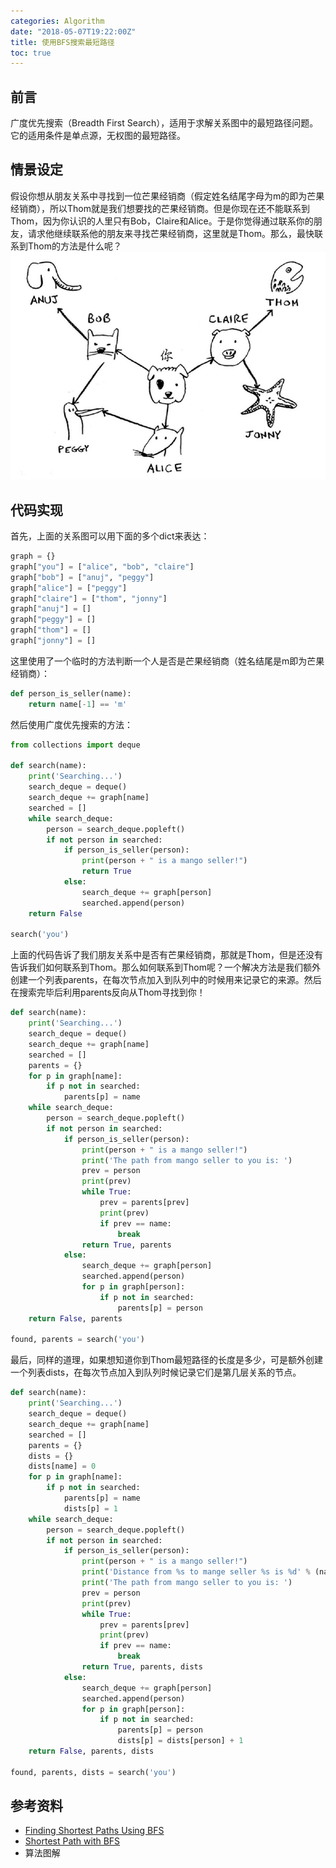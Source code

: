 ```yaml
---
categories: Algorithm
date: "2018-05-07T19:22:00Z"
title: 使用BFS搜索最短路径
toc: true
---
```


## 前言
广度优先搜索（Breadth First Search），适用于求解关系图中的最短路径问题。 它的适用条件是单点源，无权图的最短路径。

## 情景设定
假设你想从朋友关系中寻找到一位芒果经销商（假定姓名结尾字母为m的即为芒果经销商），所以Thom就是我们想要找的芒果经销商。但是你现在还不能联系到Thom，因为你认识的人里只有Bob，Claire和Alice。于是你觉得通过联系你的朋友，请求他继续联系他的朋友来寻找芒果经销商，这里就是Thom。那么，最快联系到Thom的方法是什么呢？
![graph](/assets/BFS/graph.png)
## 代码实现

首先，上面的关系图可以用下面的多个dict来表达：
```python
graph = {}
graph["you"] = ["alice", "bob", "claire"]
graph["bob"] = ["anuj", "peggy"]
graph["alice"] = ["peggy"]
graph["claire"] = ["thom", "jonny"]
graph["anuj"] = []
graph["peggy"] = []
graph["thom"] = []
graph["jonny"] = []
```
这里使用了一个临时的方法判断一个人是否是芒果经销商（姓名结尾是m即为芒果经销商）：
```python
def person_is_seller(name):
    return name[-1] == 'm'
```
然后使用广度优先搜索的方法：
```python
from collections import deque

def search(name):
    print('Searching...')
    search_deque = deque()
    search_deque += graph[name]
    searched = []
    while search_deque:
        person = search_deque.popleft()
        if not person in searched:
            if person_is_seller(person):
                print(person + " is a mango seller!")
                return True
            else:
                search_deque += graph[person]
                searched.append(person)
    return False

search('you')
```
上面的代码告诉了我们朋友关系中是否有芒果经销商，那就是Thom，但是还没有告诉我们如何联系到Thom。那么如何联系到Thom呢？一个解决方法是我们额外创建一个列表parents，在每次节点加入到队列中的时候用来记录它的来源。然后在搜索完毕后利用parents反向从Thom寻找到你！
```python
def search(name):
    print('Searching...')
    search_deque = deque()
    search_deque += graph[name]
    searched = []
    parents = {}
    for p in graph[name]:
        if p not in searched:
            parents[p] = name
    while search_deque:
        person = search_deque.popleft()
        if not person in searched:
            if person_is_seller(person):
                print(person + " is a mango seller!")
                print('The path from mango seller to you is: ')
                prev = person
                print(prev)
                while True:
                    prev = parents[prev]
                    print(prev)
                    if prev == name:
                        break
                return True, parents
            else:
                search_deque += graph[person]
                searched.append(person)
                for p in graph[person]:
                    if p not in searched:
                        parents[p] = person
    return False, parents

found, parents = search('you')
```
最后，同样的道理，如果想知道你到Thom最短路径的长度是多少，可是额外创建一个列表dists，在每次节点加入到队列时候记录它们是第几层关系的节点。
```python
def search(name):
    print('Searching...')
    search_deque = deque()
    search_deque += graph[name]
    searched = []
    parents = {}
    dists = {}
    dists[name] = 0
    for p in graph[name]:
        if p not in searched:
            parents[p] = name
            dists[p] = 1
    while search_deque:
        person = search_deque.popleft()
        if not person in searched:
            if person_is_seller(person):
                print(person + " is a mango seller!")
                print('Distance from %s to mange seller %s is %d' % (name, person, dists[person]))
                print('The path from mango seller to you is: ')
                prev = person
                print(prev)
                while True:
                    prev = parents[prev]
                    print(prev)
                    if prev == name:
                        break
                return True, parents, dists
            else:
                search_deque += graph[person]
                searched.append(person)
                for p in graph[person]:
                    if p not in searched:
                        parents[p] = person
                        dists[p] = dists[person] + 1
    return False, parents, dists

found, parents, dists = search('you')
```


## 参考资料
* [Finding Shortest Paths Using BFS](https://www.eecs.yorku.ca/course_archive/2006-07/W/2011/Notes/BFS_part2.pdf)
* [Shortest Path with BFS](https://www.coursera.org/learn/advanced-data-structures/lecture/ltDY0/core-shortest-path-with-bfs)
* 算法图解